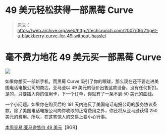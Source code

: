 # 49 美元轻松获得一部黑莓 Curve

> 原文：<https://web.archive.org/web/http://techcrunch.com/2007/06/21/get-a-blackberry-curve-for-49-without-hassle/>

# 毫不费力地花 49 美元买一部黑莓 Curve

![](img/bc0d4c0974831b4d62378ee11f22ef4f.png)

如果你想买一部新手机，而黑莓 Curve 吸引了你的眼球，那么现在还不要走进美国电话电报公司的商店。亚马逊以 49 美元的低价出售这款设备，没有任何折扣。是的，只要插入你的信用卡，下一个订单，你就有了一条不到 50 美元的曲线。

一个小问题。如果你在购买后的 181 天内违反了美国电话电报公司的服务协议条款，除了美国电话电报公司向你收取的正常费用之外，你还将从亚马逊获得 250 美元的费用。所以，在这笔惊人的交易上要小心行事。

[本周交易:亚马逊售价 49 美元](https://web.archive.org/web/20210228220534/http://www.boygeniusreport.com/2007/06/21/deal-of-the-week-amazon-offering-curve-for-49/)【BGR】